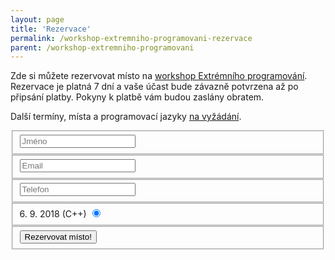 ```yaml
---
layout: page
title: 'Rezervace'
permalink: /workshop-extremniho-programovani-rezervace
parent: /workshop-extremniho-programovani
---
```


Zde si můžete rezervovat místo na [workshop Extrémního programování](/workshop-extremniho-programovani).
Rezervace je platná 7 dní a vaše účast bude závazně potvrzena až po připsání platby.
Pokyny k platbě vám budou zaslány obratem.

Další termíny, místa a programovací jazyky [na vyžádání](/kontakt).

<form id="contact" action="https://formspree.io/lukas@lukasbednarik.cz" method="POST">
  <fieldset>
    <input placeholder="Jméno" type="text" name="name" tabindex="1" required>
  </fieldset>
  <fieldset>
    <input placeholder="Email" type="email" name="_replyto" tabindex="2" required>
  </fieldset>
  <fieldset>
    <input placeholder="Telefon" type="tel" name="phone" tabindex="3" required>
  </fieldset>
  <fieldset>
    <label class="btncontainer">6. 9. 2018 (C++)
      <input type="radio" name="date" tabindex="5" value="6. 9. 2018 (C++)" checked>
      <span class="checkmark"></span>
    </label>
  </fieldset>
  <fieldset>
    <input type="text" name="_gotcha" style="display:none" />
    <input type="hidden" name="_next" value="/rezervace-potvrzena" />
    <input type="hidden" name="_language" value="cs" />
    <button name="submit" type="submit" id="contact-submit" data-submit="Rezervuji..." tabindex="6">Rezervovat místo!</button>
  </fieldset>
</form>

